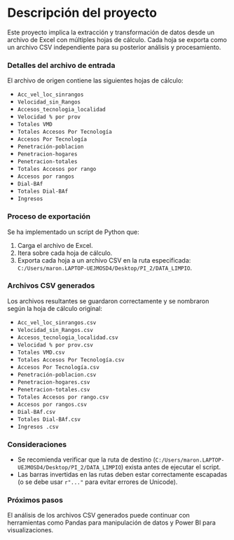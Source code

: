 # Descripción del proyecto
Este proyecto implica la extracción y transformación de datos desde un archivo de Excel con múltiples hojas de cálculo. Cada hoja se exporta como un archivo CSV independiente para su posterior análisis y procesamiento.

### Detalles del archivo de entrada
El archivo de origen contiene las siguientes hojas de cálculo:
- `Acc_vel_loc_sinrangos`
- `Velocidad_sin_Rangos`
- `Accesos_tecnologia_localidad`
- `Velocidad % por prov`
- `Totales VMD`
- `Totales Accesos Por Tecnología`
- `Accesos Por Tecnología`
- `Penetración-poblacion`
- `Penetracion-hogares`
- `Penetracion-totales`
- `Totales Accesos por rango`
- `Accesos por rangos`
- `Dial-BAf`
- `Totales Dial-BAf`
- `Ingresos `

### Proceso de exportación
Se ha implementado un script de Python que:
1. Carga el archivo de Excel.
2. Itera sobre cada hoja de cálculo.
3. Exporta cada hoja a un archivo CSV en la ruta especificada: `C:/Users/maron.LAPTOP-UEJMOSD4/Desktop/PI_2/DATA_LIMPIO`.

### Archivos CSV generados
Los archivos resultantes se guardaron correctamente y se nombraron según la hoja de cálculo original:
- `Acc_vel_loc_sinrangos.csv`
- `Velocidad_sin_Rangos.csv`
- `Accesos_tecnologia_localidad.csv`
- `Velocidad % por prov.csv`
- `Totales VMD.csv`
- `Totales Accesos Por Tecnología.csv`
- `Accesos Por Tecnología.csv`
- `Penetración-poblacion.csv`
- `Penetracion-hogares.csv`
- `Penetracion-totales.csv`
- `Totales Accesos por rango.csv`
- `Accesos por rangos.csv`
- `Dial-BAf.csv`
- `Totales Dial-BAf.csv`
- `Ingresos .csv`

### Consideraciones
- Se recomienda verificar que la ruta de destino (`C:/Users/maron.LAPTOP-UEJMOSD4/Desktop/PI_2/DATA_LIMPIO`) exista antes de ejecutar el script.
- Las barras invertidas en las rutas deben estar correctamente escapadas (o se debe usar `r"..."` para evitar errores de Unicode).

### Próximos pasos
El análisis de los archivos CSV generados puede continuar con herramientas como Pandas para manipulación de datos y Power BI para visualizaciones.

